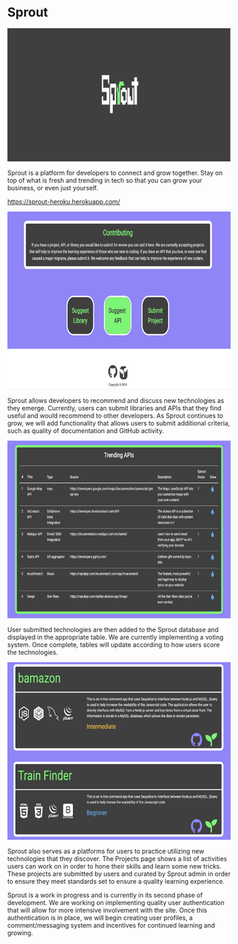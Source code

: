 

# Sprout

<img src="/images/SproutTitle.png" width=800px; height=300px;>

Sprout is a platform for developers to connect and grow together. Stay on top of what is fresh and trending in tech so that you can grow your business, or even just yourself.

https://sprout-heroku.herokuapp.com/

<img src="/images/SproutContribute.png" width=700px; height=400px;>

Sprout allows developers to recommend and discuss new technologies as they emerge. Currently, users can submit libraries and APIs that they find useful and would recommend to other developers. As Sprout continues to grow, we will add functionality that allows users to submit additional criteria, such as quality of documentation and GitHub activity. 

<img src="/images/SproutTable.png" width=700px; height=400px;>

User submitted technologies are then added to the Sprout database and displayed in the appropriate table. We are currently implementing a voting system. Once complete, tables will update according to how users score the technologies.

<img src="/images/SproutProjects.png" width=700px; height=400px;> 

Sprout also serves as a platforms for users to practice utilizing new technologies that they discover. The Projects page shows a list of activities users can work on in order to hone their skills and learn some new tricks. These projects are submitted by users and curated by Sprout admin in order to ensure they meet standards set to ensure a quality learning experience.

Sprout is a work in progress and is currently in its second phase of development. We are working on implementing quality user authentication that will allow for more intensive involvement with the site. Once this authentication is in place, we will begin creating user profiles, a comment/messaging system and incentives for continued learning and growing. 

